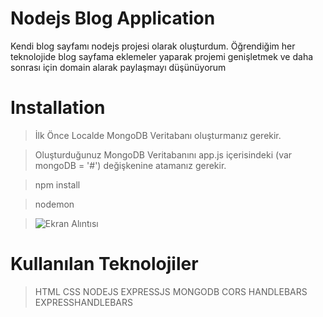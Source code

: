 # Nodejs Blog Application
Kendi blog sayfamı nodejs projesi olarak oluşturdum. Öğrendiğim her teknolojide blog sayfama eklemeler yaparak projemi genişletmek ve daha sonrası için domain alarak paylaşmayı düşünüyorum
# Installation 
> İlk Önce Localde MongoDB Veritabanı oluşturmanız gerekir. 

> Oluşturduğunuz MongoDB Veritabanını app.js içerisindeki  (var mongoDB = '#') değişkenine atamanız gerekir.

> npm install

> nodemon

>![Ekran Alıntısı](https://user-images.githubusercontent.com/88143919/151703565-524098b7-db77-4bf3-a5a1-6f5f6c99090f.PNG)


# Kullanılan Teknolojiler
>HTML CSS NODEJS EXPRESSJS MONGODB CORS HANDLEBARS EXPRESSHANDLEBARS 


